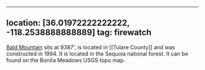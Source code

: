 
---
location: [36.01972222222222, -118.2538888888889]
tag: firewatch
---

[Bald Mountain](http://www.peakbagging.com/CALookoutPhotos/BaldMount.html) sits at 9387', is located in [[Tulare County]] and was constructed in 1994. It is located in the Sequoia national forest. It can be found on the Bonita Meadows USGS topo map.
